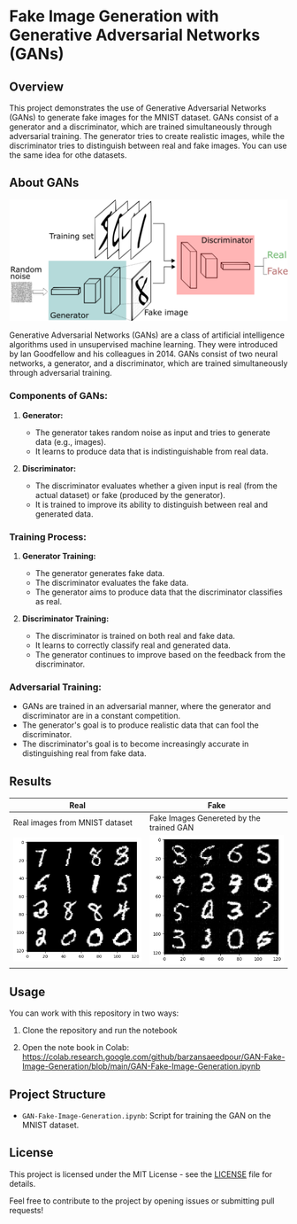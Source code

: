 # Fake Image Generation with Generative Adversarial Networks (GANs)

## Overview

This project demonstrates the use of Generative Adversarial Networks (GANs) to generate fake images for the MNIST dataset. GANs consist of a generator and a discriminator, which are trained simultaneously through adversarial training. The generator tries to create realistic images, while the discriminator tries to distinguish between real and fake images. You can use the same idea for othe datasets.

## About GANs

<img src= './files/architecture.png'/>

Generative Adversarial Networks (GANs) are a class of artificial intelligence algorithms used in unsupervised machine learning. They were introduced by Ian Goodfellow and his colleagues in 2014. GANs consist of two neural networks, a generator, and a discriminator, which are trained simultaneously through adversarial training.

### Components of GANs:

1. **Generator:**
   - The generator takes random noise as input and tries to generate data (e.g., images).
   - It learns to produce data that is indistinguishable from real data.

2. **Discriminator:**
   - The discriminator evaluates whether a given input is real (from the actual dataset) or fake (produced by the generator).
   - It is trained to improve its ability to distinguish between real and generated data.

### Training Process:

1. **Generator Training:**
   - The generator generates fake data.
   - The discriminator evaluates the fake data.
   - The generator aims to produce data that the discriminator classifies as real.

2. **Discriminator Training:**
   - The discriminator is trained on both real and fake data.
   - It learns to correctly classify real and generated data.
   - The generator continues to improve based on the feedback from the discriminator.

### Adversarial Training:

- GANs are trained in an adversarial manner, where the generator and discriminator are in a constant competition.
- The generator's goal is to produce realistic data that can fool the discriminator.
- The discriminator's goal is to become increasingly accurate in distinguishing real from fake data.

## Results

| Real | Fake |
|----------|----------|
| Real images from MNIST dataset | Fake Images Genereted by the trained GAN |
|<img src="files/real.png" alt="Image 1" >|<img src="files/fake.png" alt="Image 4">|



## Usage

You can work with this repository in two ways:

1. Clone the repository and run the notebook

2. Open the note book in Colab:
https://colab.research.google.com/github/barzansaeedpour/GAN-Fake-Image-Generation/blob/main/GAN-Fake-Image-Generation.ipynb


## Project Structure

- `GAN-Fake-Image-Generation.ipynb`: Script for training the GAN on the MNIST dataset.


## License

This project is licensed under the MIT License - see the [LICENSE](LICENSE) file for details.

Feel free to contribute to the project by opening issues or submitting pull requests!